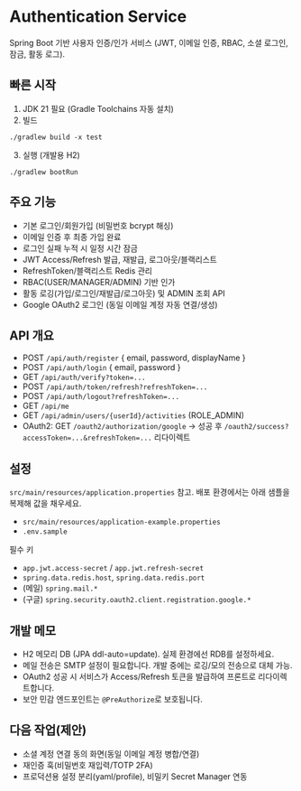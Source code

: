 # Authentication Service

Spring Boot 기반 사용자 인증/인가 서비스 (JWT, 이메일 인증, RBAC, 소셜 로그인, 잠금, 활동 로그).

## 빠른 시작

1) JDK 21 필요 (Gradle Toolchains 자동 설치)
2) 빌드
```
./gradlew build -x test
```
3) 실행 (개발용 H2)
```
./gradlew bootRun
```

## 주요 기능
- 기본 로그인/회원가입 (비밀번호 bcrypt 해싱)
- 이메일 인증 후 최종 가입 완료
- 로그인 실패 누적 시 일정 시간 잠금
- JWT Access/Refresh 발급, 재발급, 로그아웃/블랙리스트
- RefreshToken/블랙리스트 Redis 관리
- RBAC(USER/MANAGER/ADMIN) 기반 인가
- 활동 로깅(가입/로그인/재발급/로그아웃) 및 ADMIN 조회 API
- Google OAuth2 로그인 (동일 이메일 계정 자동 연결/생성)

## API 개요
- POST `/api/auth/register` { email, password, displayName }
- POST `/api/auth/login` { email, password }
- GET  `/api/auth/verify?token=...`
- POST `/api/auth/token/refresh?refreshToken=...`
- POST `/api/auth/logout?refreshToken=...`
- GET  `/api/me`
- GET  `/api/admin/users/{userId}/activities` (ROLE_ADMIN)
- OAuth2: GET `/oauth2/authorization/google` → 성공 후 `/oauth2/success?accessToken=...&refreshToken=...` 리다이렉트

## 설정
`src/main/resources/application.properties` 참고. 배포 환경에서는 아래 샘플을 복제해 값을 채우세요.
- `src/main/resources/application-example.properties`
- `.env.sample`

필수 키
- `app.jwt.access-secret` / `app.jwt.refresh-secret`
- `spring.data.redis.host`, `spring.data.redis.port`
- (메일) `spring.mail.*`
- (구글) `spring.security.oauth2.client.registration.google.*`

## 개발 메모
- H2 메모리 DB (JPA ddl-auto=update). 실제 환경에선 RDB를 설정하세요.
- 메일 전송은 SMTP 설정이 필요합니다. 개발 중에는 로깅/모의 전송으로 대체 가능.
- OAuth2 성공 시 서비스가 Access/Refresh 토큰을 발급하여 프론트로 리다이렉트합니다.
- 보안 민감 엔드포인트는 `@PreAuthorize`로 보호됩니다.

## 다음 작업(제안)
- 소셜 계정 연결 동의 화면(동일 이메일 계정 병합/연결)
- 재인증 훅(비밀번호 재입력/TOTP 2FA)
- 프로덕션용 설정 분리(yaml/profile), 비밀키 Secret Manager 연동
